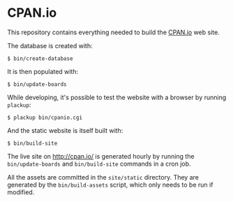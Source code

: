 # CPAN.io

This repository contains everything needed to build the
[CPAN.io](http://cpan,io/) web site.

The database is created with:

    $ bin/create-database

It is then populated with:

    $ bin/update-boards

While developing, it's possible to test the website with a browser by
running `plackup`:

    $ plackup bin/cpanio.cgi

And the static website is itself built with:

    $ bin/build-site

The live site on <http://cpan.io/> is generated hourly by running the
`bin/update-boards` and `bin/build-site` commands in a cron job.

All the assets are committed in the `site/static` directory.
They are generated by the `bin/build-assets` script, which only needs
to be run if modified.
